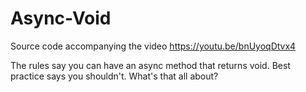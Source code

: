 # Async-Void
Source code accompanying the video https://youtu.be/bnUyoqDtvx4

The rules say you can  have an async method that returns void. Best practice says you shouldn't. What's that all about?
